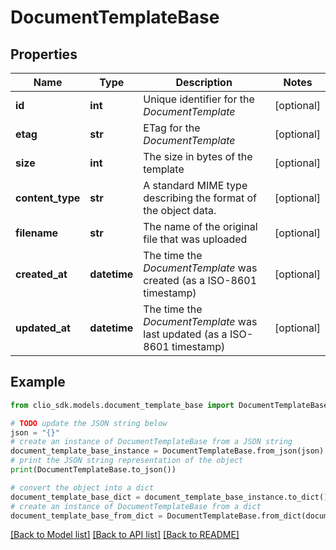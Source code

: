 # DocumentTemplateBase


## Properties

Name | Type | Description | Notes
------------ | ------------- | ------------- | -------------
**id** | **int** | Unique identifier for the *DocumentTemplate* | [optional] 
**etag** | **str** | ETag for the *DocumentTemplate* | [optional] 
**size** | **int** | The size in bytes of the template | [optional] 
**content_type** | **str** | A standard MIME type describing the format of the object data. | [optional] 
**filename** | **str** | The name of the original file that was uploaded | [optional] 
**created_at** | **datetime** | The time the *DocumentTemplate* was created (as a ISO-8601 timestamp) | [optional] 
**updated_at** | **datetime** | The time the *DocumentTemplate* was last updated (as a ISO-8601 timestamp) | [optional] 

## Example

```python
from clio_sdk.models.document_template_base import DocumentTemplateBase

# TODO update the JSON string below
json = "{}"
# create an instance of DocumentTemplateBase from a JSON string
document_template_base_instance = DocumentTemplateBase.from_json(json)
# print the JSON string representation of the object
print(DocumentTemplateBase.to_json())

# convert the object into a dict
document_template_base_dict = document_template_base_instance.to_dict()
# create an instance of DocumentTemplateBase from a dict
document_template_base_from_dict = DocumentTemplateBase.from_dict(document_template_base_dict)
```
[[Back to Model list]](../README.md#documentation-for-models) [[Back to API list]](../README.md#documentation-for-api-endpoints) [[Back to README]](../README.md)


